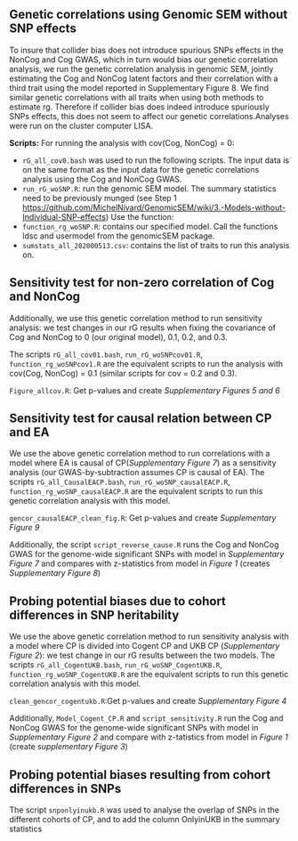 ## Genetic correlations using Genomic SEM without SNP effects 

To insure that collider bias does not introduce spurious SNPs effects in the NonCog and Cog GWAS, which in turn would bias our genetic correlation analysis, we run the genetic correlation analysis in genomic SEM, jointly estimating the Cog and NonCog latent factors and their correlation with a third trait using the model reported in Supplementary Figure 8. We find similar genetic correlations with all traits when using both methods to estimate rg. Therefore if collider bias does indeed introduce spuriously SNPs effects, this does not seem to affect our genetic correlations.Analyses were run on the cluster computer LISA. 

**Scripts:**
For running the analysis with cov(Cog, NonCog) = 0:

- `rG_all_cov0.bash` was used to run the following scripts. The input data is on the same format as the input data for the genetic correlations analysis using the Cog and NonCog GWAS. 
- `run_rG_woSNP.R`: run the genomic SEM model. The summary statistics need to be previously munged (see Step 1 https://github.com/MichelNivard/GenomicSEM/wiki/3.-Models-without-Individual-SNP-effects)  Use the function:
- `function_rg_woSNP.R`: contains our specified model. Call the functions ldsc and usermodel from the genomicSEM package. 
- `sumstats_all_202000513.csv`: contains the list of traits to run this analysis on. 



## Sensitivity test for non-zero correlation of Cog and NonCog

Additionally, we use this genetic correlation method to run sensitivity analysis: we test changes in our rG results when fixing the covariance of Cog and NonCog to 0 (our original model), 0.1, 0.2, and 0.3. 

The scripts `rG_all_cov01.bash`, `run_rG_woSNPcov01.R`, `function_rg_woSNPcov1.R` are the equivalent scripts to run the analysis with cov(Cog, NonCog) = 0.1 (similar scripts for cov = 0.2 and 0.3). 

`Figure_allcov.R`: Get p-values and create *Supplementary Figures 5 and 6* 

## Sensitivity test for causal relation between CP and EA 
We use the above genetic correlation method to run correlations with a model where EA is causal of CP(*Supplementary Figure 7*) as a sensitivity analysis (our GWAS-by-subtraction assumes CP is causal of EA). 
The scripts `rG_all_CausalEACP.bash`, `run_rG_woSNP_causalEACP.R`, `function_rg_woSNP_causalEACP.R` are the equivalent scripts to run this genetic correlation analysis with this model.

`gencor_causalEACP_clean_fig.R`: Get p-values and create *Supplementary Figure 9*

Additionally, the script `script_reverse_cause.R` runs the Cog and NonCog GWAS for the genome-wide significant SNPs with model in *Supplementary Figure 7* and compares with z-statistics from model in *Figure 1* (creates *Supplementary Figure 8*)


## Probing potential biases due to cohort differences in SNP heritability 
We use the above genetic correlation method to run sensitivity analysis with a model where CP is divided into Cogent CP and UKB CP (*Supplementary Figure 2*): we test change in our rG results between the two models. 
The scripts `rG_all_CogentUKB.bash`, `run_rG_woSNP_CogentUKB.R`, `function_rg_woSNP_CogentUKB.R` are the equivalent scripts to run this genetic correlation analysis with this model.

`clean_gencor_cogentukb.R`:Get p-values and create *Supplementary Figure 4*

Additionally, `Model_Cogent_CP.R` and `script_sensitivity.R` run the Cog and NonCog GWAS for the genome-wide significant SNPs with model in *Supplementary Figure 2* and compare with z-tatistics from model in *Figure 1* (create *supplementary Figure 3*)


## Probing potential biases resulting from cohort differences in SNPs

The script `snponlyinukb.R` was used to analyse the overlap of SNPs in the different cohorts of CP, and to add the column OnlyinUKB in the summary statistics 